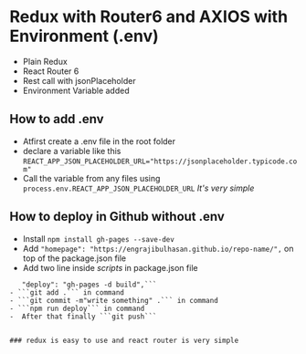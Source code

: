 # Redux with Router6 and AXIOS with Environment (.env)

- Plain Redux
- React Router 6
- Rest call with jsonPlaceholder
- Environment Variable added


## How to add .env
- Atfirst create a .env file in the root folder
- declare a variable like this ```REACT_APP_JSON_PLACEHOLDER_URL="https://jsonplaceholder.typicode.com"```
- Call the variable from any files using ```process.env.REACT_APP_JSON_PLACEHOLDER_URL``` 
*It's very simple*

## How to deploy in Github without .env
- Install ```npm install gh-pages --save-dev```
- Add ```"homepage": "https://engrajibulhasan.github.io/repo-name/",``` on top of the package.json file
- Add two line inside *scripts* in  package.json file
 ```"predeploy": "npm run build",
    "deploy": "gh-pages -d build",```
- ```git add .``` in command
- ```git commit -m"write something" .``` in command
- ```npm run deploy``` in command
-  After that finally ```git push``` 


### redux is easy to use and react router is very simple

